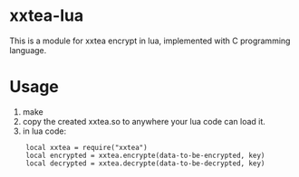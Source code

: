 xxtea-lua
=========

This is a module for xxtea encrypt in lua, implemented with C programming language.

Usage
=====
1. make
2. copy the created xxtea.so to anywhere your lua code can load it.
3. in lua code: 

```
    local xxtea = require("xxtea")
    local encrypted = xxtea.encrypte(data-to-be-encrypted, key)
    local decrypted = xxtea.decrypte(data-to-be-decrypted, key)
```

